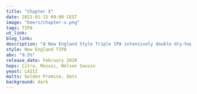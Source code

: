 ```yaml
---
title: "Chapter X"
date: 2021-01-15 09:00 CEST
image: "beers/chapter-x.png"
tags: TIPA
ut_link:
blog_link:
description: "A New England Style Triple IPA intensively double dry-hopped with Citra, Mosaic and Nelson Sauvin."
style: New England TIPA
abv: "9.5%"
release_date: February 2020
hops: Citra, Mosaic, Nelson Sauvin
yeast: LAIII
malts: Golden Promise, Oats
background: dark
---
```

